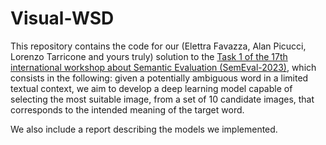 # Visual-WSD
This repository contains the code for our (Elettra Favazza, Alan Picucci, Lorenzo Tarricone and yours truly) solution to the [Task 1 of the 17th international workshop about Semantic Evaluation (SemEval-2023)](https://raganato.github.io/vwsd/), which consists in the following: given a potentially ambiguous word in a limited textual context, we aim to develop a deep learning model capable of selecting the most suitable image, from a set of 10 candidate images, that corresponds to the intended meaning of the target word.

We also include a report describing the models we implemented.

